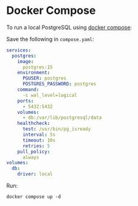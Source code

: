 # Docker Compose

To run a local PostgreSQL using [docker compose][docker-compose-file]:

Save the following in `compose.yaml`:

```yaml
services:
  postgres:
    image:
      postgres:15
    environment:
      PGUSER: postgres
      POSTGRES_PASSWORD: postgres
    command:
      -c wal_level=logical
    ports:
      - 5432:5432
    volumes:
      - db:/var/lib/postgresql/data
    healthcheck:
      test: /usr/bin/pg_isready
      interval: 5s
      timeout: 10s
      retries: 5
    pull_policy:
      always
volumes:
  db:
    driver: local
```

Run:

```shell
docker compose up -d
```

[docker-compose-file]: https://docs.docker.com/compose/compose-file/
